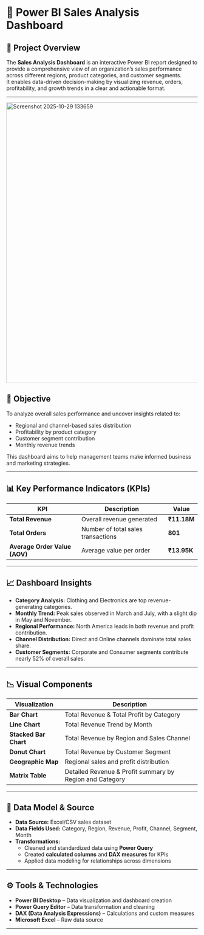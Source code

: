 # 💼 Power BI Sales Analysis Dashboard

## 📘 Project Overview
The **Sales Analysis Dashboard** is an interactive Power BI report designed to provide a comprehensive view of an organization’s sales performance across different regions, product categories, and customer segments.  
It enables data-driven decision-making by visualizing revenue, orders, profitability, and growth trends in a clear and actionable format.

---
<img width="1307" height="738" alt="Screenshot 2025-10-29 133659" src="https://github.com/user-attachments/assets/4beb0f17-97d2-4a17-b868-547e60ea315a" />

## 🎯 Objective
To analyze overall sales performance and uncover insights related to:
- Regional and channel-based sales distribution  
- Profitability by product category  
- Customer segment contribution  
- Monthly revenue trends  

This dashboard aims to help management teams make informed business and marketing strategies.

---

## 📊 Key Performance Indicators (KPIs)
| KPI | Description | Value |
|-----|--------------|-------|
| **Total Revenue** | Overall revenue generated | **₹11.18M** |
| **Total Orders** | Number of total sales transactions | **801** |
| **Average Order Value (AOV)** | Average value per order | **₹13.95K** |

---

## 📈 Dashboard Insights
- **Category Analysis:** Clothing and Electronics are top revenue-generating categories.  
- **Monthly Trend:** Peak sales observed in March and July, with a slight dip in May and November.  
- **Regional Performance:** North America leads in both revenue and profit contribution.  
- **Channel Distribution:** Direct and Online channels dominate total sales share.  
- **Customer Segments:** Corporate and Consumer segments contribute nearly 52% of overall sales.

---

## 📉 Visual Components
| Visualization | Description |
|----------------|-------------|
| **Bar Chart** | Total Revenue & Total Profit by Category |
| **Line Chart** | Total Revenue Trend by Month |
| **Stacked Bar Chart** | Total Revenue by Region and Sales Channel |
| **Donut Chart** | Total Revenue by Customer Segment |
| **Geographic Map** | Regional sales and profit distribution |
| **Matrix Table** | Detailed Revenue & Profit summary by Region and Category |

---

## 🧮 Data Model & Source
- **Data Source:** Excel/CSV sales dataset  
- **Data Fields Used:** Category, Region, Revenue, Profit, Channel, Segment, Month  
- **Transformations:**  
  - Cleaned and standardized data using **Power Query**  
  - Created **calculated columns** and **DAX measures** for KPIs  
  - Applied data modeling for relationships across dimensions

---

## ⚙️ Tools & Technologies
- **Power BI Desktop** – Data visualization and dashboard creation  
- **Power Query Editor** – Data transformation and cleaning  
- **DAX (Data Analysis Expressions)** – Calculations and custom measures  
- **Microsoft Excel** – Raw data source  

---




